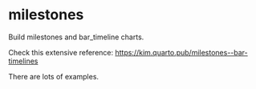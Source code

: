 # milestones
Build milestones and bar_timeline charts.

Check this extensive reference:
https://kim.quarto.pub/milestones--bar-timelines

There are lots of examples.
